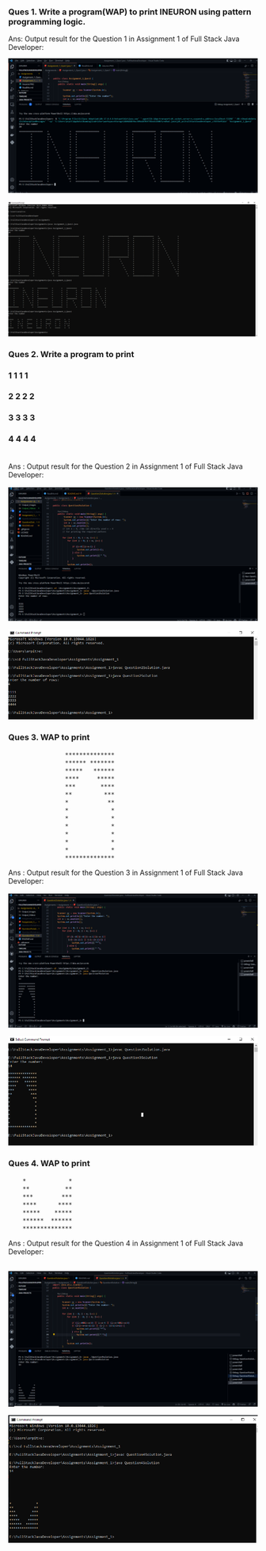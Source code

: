 ### Ques 1. Write a program(WAP) to print INEURON using pattern programming logic.

Ans: Output result for the Question 1 in Assignment 1 of Full Stack Java Developer:

![In VScode editor](./Output_Images/ineuronVSCode.png)

![Output result is like](./Output_Images/ineuron.PNG)

### Ques 2. Write a program to print

### 1 1 1 1<br>
### 2 2 2 2<br>
### 3 3 3 3<br>
### 4 4 4 4<br><br>

Ans : Output result for the Question 2 in Assignment 1 of Full Stack Java Developer:
<br><br>
![VScode Output](./Output_Images/Question2SolutionVSC.png)

![CMD Output](./Output_Images/Question2SolutionCMD.PNG)

### Ques 3. WAP to print
```
                ************** 
                ****** *******
                *****   ******
                ****     *****
                ***       ****
                **         ***
                *           **
                *            *
                *            *
                *            *  
                *            *
                *            *
                *            *
                **************
```
Ans : Output result for the Question 3 in Assignment 1 of Full Stack Java Developer:
<br><br>
![](./Output_Images/Question3SolutionVSC.png)

![](./Output_Images/Question3SolutionCMD.PNG)


### Ques 4. WAP to print

        *            *
        **          **
        ***        ***
        ****      ****
        *****    *****  
        ******  ******
        **************

Ans : Output result for the Question 4 in Assignment 1 of Full Stack Java Developer:
<br><br>

![VSCode output](./Output_Images/Question4SolutionVSC.png)


![CMD output](./Output_Images/Question4SolutionCMD.PNG)
